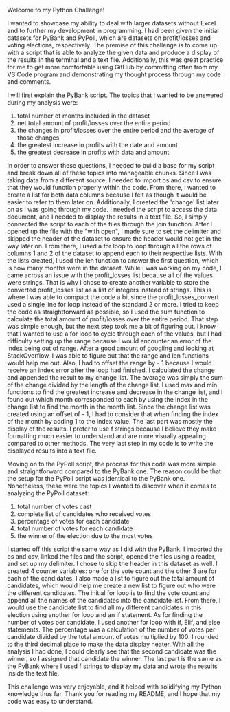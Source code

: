 Welcome to my Python Challenge! 

I wanted to showcase my ability to deal with larger datasets without Excel and to further my development in programming. I had been given the initial datasets for PyBank and PyPoll, which are datasets on profit/losses and voting elections, respectively. The premise of this challenge is to come up with a script that is able to analyze the given data and produce a display of the results in the terminal and a text file. Additionally, this was great practice for me to get more comfortable using GitHub by committing often from my VS Code program and demonstrating my thought process through my code and comments. 

I will first explain the PyBank script. The topics that I wanted to be answered during my analysis were: 
1. total number of months included in the dataset
2. net total amount of profit/losses over the entire period
3. the changes in profit/losses over the entire period and the average of those changes
4. the greatest increase in profits with the date and amount
5. the greatest decrease in profits with data and amount

In order to answer these questions, I needed to build a base for my script and break down all of these topics into manageable chunks. Since I was taking data from a different source, I needed to import os and csv to ensure that they would function properly within the code. From there, I wanted to create a list for both data columns because I felt as though it would be easier to refer to them later on. Additionally, I created the 'change' list later on as I was going through my code. I needed the script to access the data document, and I needed to display the results in a text file. So, I simply connected the script to each of the files through the join function. After I opened up the file with the "with open", I made sure to set the delimiter and skipped the header of the dataset to ensure the header would not get in the way later on. From there, I used a for loop to loop through all the rows of columns 1 and 2 of the dataset to append each to their respective lists. With the lists created, I used the len function to answer the first question, which is how many months were in the dataset. While I was working on my code, I came across an issue with the profit_losses list because all of the values were strings. That is why I chose to create another variable to store the converted profit_losses list as a list of integers instead of strings. This is where I was able to compact the code a bit since the profit_losses_convert used a single line for loop instead of the standard 2 or more. I tried to keep the code as straightforward as possible, so I used the sum function to calculate the total amount of profit/losses over the entire period. That step was simple enough, but the next step took me a bit of figuring out. I know that I wanted to use a for loop to cycle through each of the values, but I had difficulty setting up the range because I would encounter an error of the index being out of range. After a good amount of googling and looking at StackOverflow, I was able to figure out that the range and len functions would help me out. Also, I had to offset the range by - 1 because I would receive an index error after the loop had finished. I calculated the change and appended the result to my change list. The average was simply the sum of the change divided by the length of the change list. I used max and min functions to find the greatest increase and decrease in the change list, and I found out which month corresponded to each by using the index in the change list to find the month in the month list. Since the change list was created using an offset of - 1, I had to consider that when finding the index of the month by adding 1 to the index value. The last part was mostly the display of the results. I prefer to use f strings because I believe they make formatting much easier to understand and are more visually appealing compared to other methods. The very last step in my code is to write the displayed results into a text file. 

Moving on to the PyPoll script, the process for this code was more simple and straightforward compared to the PyBank one. The reason could be that the setup for the PyPoll script was identical to the PyBank one. Nonetheless, these were the topics I wanted to discover when it comes to analyzing the PyPoll dataset:
1. total number of votes cast
2. complete list of candidates who received votes
3. percentage of votes for each candidate
4. total number of votes for each candidate
5. the winner of the election due to the most votes

I started off this script the same way as I did with the PyBank. I imported the os and csv, linked the files and the script, opened the files using a reader, and set up my delimiter. I chose to skip the header in this dataset as well. I created 4 counter variables: one for the vote count and the other 3 are for each of the candidates. I also made a list to figure out the total amount of candidates, which would help me create a new list to figure out who were the different candidates. The initial for loop is to find the vote count and append all the names of the candidates into the candidate list. From there, I would use the candidate list to find all my different candidates in this election using another for loop and an if statement. As for finding the number of votes per candidate, I used another for loop with if, Elif, and else statements. The percentage was a calculation of the number of votes per candidate divided by the total amount of votes multiplied by 100. I rounded to the third decimal place to make the data display neater. With all the analysis I had done, I could clearly see that the second candidate was the winner, so I assigned that candidate the winner. The last part is the same as the PyBank where I used f strings to display my data and wrote the results inside the text file. 

This challenge was very enjoyable, and it helped with solidifying my Python knowledge thus far. Thank you for reading my README, and I hope that my code was easy to understand. 


